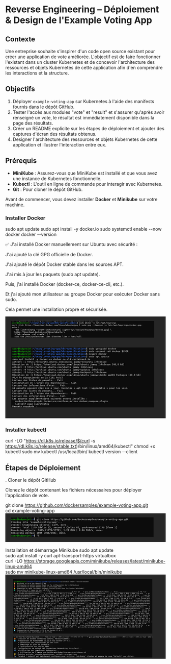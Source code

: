 # Reverse Engineering – Déploiement & Design de l'Example Voting App

## Contexte

Une entreprise souhaite s'inspirer d'un code open source existant pour créer une application de vote améliorée. L'objectif est de faire fonctionner l'existant dans un cluster Kubernetes et de concevoir l'architecture des ressources et objets Kubernetes de cette application afin d'en comprendre les interactions et la structure.

## Objectifs

1. Déployer `example-voting-app` sur Kubernetes à l'aide des manifests fournis dans le dépôt GitHub.
2. Tester l'accès aux modules "vote" et "result" et s'assurer qu'après avoir renseigné un vote, le résultat est immédiatement disponible dans la page des résultats.
3. Créer un README explicite sur les étapes de déploiement et ajouter des captures d'écran des résultats obtenus.
4. Designer l'architecture des ressources et objets Kubernetes de cette application et illustrer l'interaction entre eux.

## Prérequis

- **MiniKube** : Assurez-vous que MiniKube est installé et que vous avez une instance de Kubernetes fonctionnelle.
- **Kubectl** : L'outil en ligne de commande pour interagir avec Kubernetes.
- **Git** : Pour cloner le dépôt GitHub.

Avant de commencer, vous devez installer **Docker** et **Minikube** sur votre machine.

###  Installer Docker


sudo apt update
sudo apt install -y docker.io
sudo systemctl enable --now docker
docker --version

✅ J'ai installé Docker manuellement sur Ubuntu avec sécurité :<br>

J'ai ajouté la clé GPG officielle de Docker.<br>

J'ai ajouté le dépôt Docker stable dans les sources APT.<br>

J'ai mis à jour les paquets (sudo apt update).<br>

Puis, j'ai installé Docker (docker-ce, docker-ce-cli, etc.).<br>

Et j'ai ajouté mon utilisateur au groupe Docker pour exécuter Docker sans sudo.<br>

Cela permet une installation propre et sécurisée.<br>

![Texte alternatif](Image/docker.png)

###  Installer kubectl
curl -LO "https://dl.k8s.io/release/$(curl -s https://dl.k8s.io/release/stable.txt)/bin/linux/amd64/kubectl"
chmod +x kubectl
sudo mv kubectl /usr/local/bin/
kubectl version --client

## Étapes de Déploiement

. Cloner le dépôt GitHub

Clonez le dépôt contenant les fichiers nécessaires pour déployer l'application de vote.


git clone https://github.com/dockersamples/example-voting-app.git<br>
cd example-voting-app<br>
![Texte alternatif](Image/Gitclone.png)

Installation et démarrage Minikube
sudo apt update<br>
sudo apt install -y curl apt-transport-https virtualbox<br>
curl -LO https://storage.googleapis.com/minikube/releases/latest/minikube-linux-amd64<br>
sudo mv minikube-linux-amd64 /usr/local/bin/minikube<br>
![Texte alternatif](Image/demarrerminikub.png)



